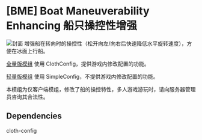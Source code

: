 # [BME] Boat Maneuverability Enhancing 船只操控性增强
![封面](https://iili.io/H0Lt6OJ.png)
增强船在转向时的操控性（松开向左/向右后快速降低水平旋转速度），方便在冰面上行船。

[全量版模组](https://github.com/Myitian/BoatManeuverabilityEnhancingLite) 使用 ClothConfig，提供游戏内修改配置的功能。

[轻量版模组](https://github.com/Myitian/BoatManeuverabilityEnhancing) 使用 SimpleConfig，不提供游戏内修改配置的功能。

本模组为仅客户端模组，修改了船的操控特性，多人游戏游玩时，请向服务器管理员咨询其合法性。

## Dependencies
cloth-config